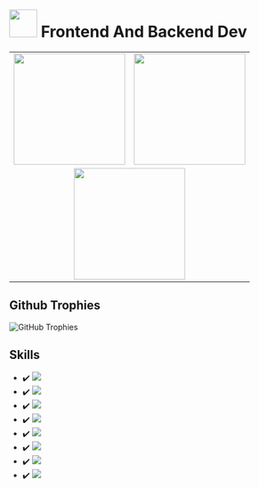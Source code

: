 # <img src="https://i.ibb.co/ZWt8y9b/fomlahault.png" style="width: 50px"> Frontend And Backend Dev
<table>
  <tr>
    <td>
      <img src="https://github-readme-stats.vercel.app/api?username=princevora&theme=react&show_icons=true&hide_border=true&count_private=true" style="height: 200px;">
    </td>
    <td>
      <img src="https://github-readme-stats.vercel.app/api/top-langs/?username=princevora&theme=react&show_icons=true&hide_border=true&layout=compact" style="height: 200px;">
    </td>
  </tr>
  <tr>
    <td colspan="2" align="center">
      <img src="https://github-readme-streak-stats.herokuapp.com/?user=princevora&theme=react&hide_border=true" style="height: 200px;">
    </td>
  </tr>
</table>



## Github Trophies
![GitHub Trophies](https://github-profile-trophy.vercel.app/?username=princevora&theme=discord&no-bg=true&no-frame=true&column=7&row=1)

## Skills
- :heavy_check_mark: <img src="https://img.shields.io/badge/-HTML-000000?style=flat-square&logo=html5">
- :heavy_check_mark: <img src="https://img.shields.io/badge/-CSS-000000?style=flat-square&logo=css3&logoColor=blue">
- :heavy_check_mark: <img src="https://img.shields.io/badge/-Javascript-000000?style=flat-square&logo=javascript">
- :heavy_check_mark: <img src="https://img.shields.io/badge/-React-000000?style=flat-square&logo=react">
- :heavy_check_mark: <img src="https://img.shields.io/badge/-Next.js-000000?style=flat-square&logo=nextdotjs">
- :heavy_check_mark: <img src="https://img.shields.io/badge/-PHP-000000?style=flat-square&logo=php">
- :heavy_check_mark: <img src="https://img.shields.io/badge/-Laravel-000?style=flat-square&logo=laravel&logoColor=FF2D20&labelColor">
- :heavy_check_mark: <img src="https://img.shields.io/badge/-Svelte-000?style=flat-square&logo=svelte&logoColor=FF2D20&labelColor">
